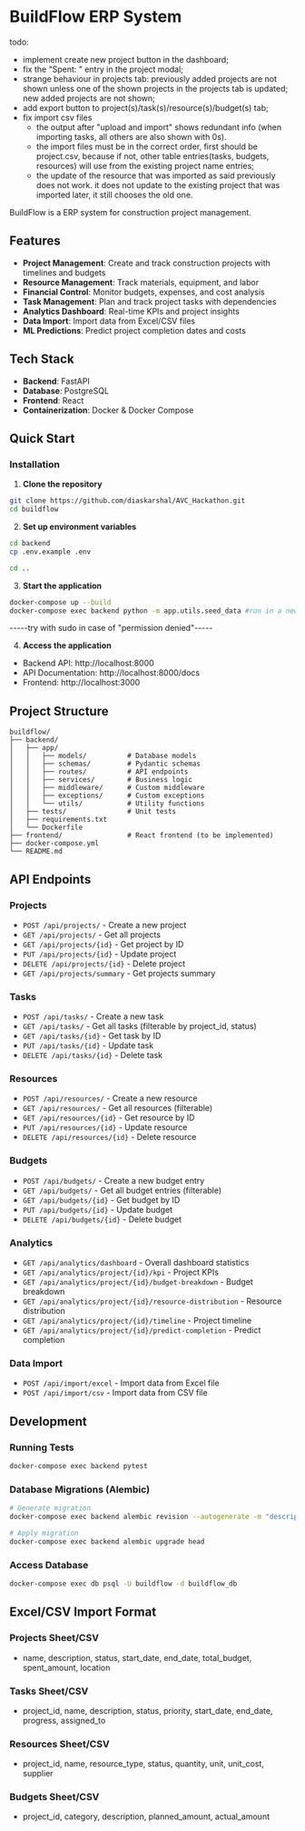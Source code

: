 # BuildFlow ERP System
todo:
- implement create new project button in the dashboard;
- fix the "Spent: " entry in the project modal; 
- strange behaviour in projects tab: previously added projects are not shown unless one of the shown projects in the projects tab is updated; new added projects are not shown;
- add export button to project(s)/task(s)/resource(s)/budget(s) tab;
- fix import csv files
    - the output after "upload and import" shows redundant info (when importing tasks, all others are also shown with 0s).
    - the import files must be in the correct order, first should be project.csv, because if not, other table entries(tasks, budgets, resources) will use from the existing project name entries;
    - the update of the resource that was imported as said previously does not work. it does not update to the existing project that was imported later, it still chooses the old one.

BuildFlow is a ERP system for construction project management.

## Features

- **Project Management**: Create and track construction projects with timelines and budgets
- **Resource Management**: Track materials, equipment, and labor
- **Financial Control**: Monitor budgets, expenses, and cost analysis
- **Task Management**: Plan and track project tasks with dependencies
- **Analytics Dashboard**: Real-time KPIs and project insights
- **Data Import**: Import data from Excel/CSV files
- **ML Predictions**: Predict project completion dates and costs

## Tech Stack

- **Backend**: FastAPI
- **Database**: PostgreSQL
- **Frontend**: React
- **Containerization**: Docker & Docker Compose

## Quick Start

### Installation

1. **Clone the repository**
```bash
git clone https://github.com/diaskarshal/AVC_Hackathon.git
cd buildflow
```

2. **Set up environment variables**
```bash
cd backend
cp .env.example .env

cd ..
```

3. **Start the application**
```bash
docker-compose up --build
docker-compose exec backend python -m app.utils.seed_data #run in a new terminal after the previous line
```
-----try with sudo in case of "permission denied"-----  

4. **Access the application**
- Backend API: http://localhost:8000
- API Documentation: http://localhost:8000/docs
- Frontend: http://localhost:3000

## Project Structure

```
buildflow/
├── backend/
│   ├── app/
│   │   ├── models/          # Database models
│   │   ├── schemas/         # Pydantic schemas
│   │   ├── routes/          # API endpoints
│   │   ├── services/        # Business logic
│   │   ├── middleware/      # Custom middleware
│   │   ├── exceptions/      # Custom exceptions
│   │   └── utils/           # Utility functions
│   ├── tests/               # Unit tests
│   ├── requirements.txt
│   └── Dockerfile
├── frontend/                # React frontend (to be implemented)
├── docker-compose.yml
└── README.md
```

## API Endpoints

### Projects
- `POST /api/projects/` - Create a new project
- `GET /api/projects/` - Get all projects
- `GET /api/projects/{id}` - Get project by ID
- `PUT /api/projects/{id}` - Update project
- `DELETE /api/projects/{id}` - Delete project
- `GET /api/projects/summary` - Get projects summary

### Tasks
- `POST /api/tasks/` - Create a new task
- `GET /api/tasks/` - Get all tasks (filterable by project_id, status)
- `GET /api/tasks/{id}` - Get task by ID
- `PUT /api/tasks/{id}` - Update task
- `DELETE /api/tasks/{id}` - Delete task

### Resources
- `POST /api/resources/` - Create a new resource
- `GET /api/resources/` - Get all resources (filterable)
- `GET /api/resources/{id}` - Get resource by ID
- `PUT /api/resources/{id}` - Update resource
- `DELETE /api/resources/{id}` - Delete resource

### Budgets
- `POST /api/budgets/` - Create a new budget entry
- `GET /api/budgets/` - Get all budget entries (filterable)
- `GET /api/budgets/{id}` - Get budget by ID
- `PUT /api/budgets/{id}` - Update budget
- `DELETE /api/budgets/{id}` - Delete budget

### Analytics
- `GET /api/analytics/dashboard` - Overall dashboard statistics
- `GET /api/analytics/project/{id}/kpi` - Project KPIs
- `GET /api/analytics/project/{id}/budget-breakdown` - Budget breakdown
- `GET /api/analytics/project/{id}/resource-distribution` - Resource distribution
- `GET /api/analytics/project/{id}/timeline` - Project timeline
- `GET /api/analytics/project/{id}/predict-completion` - Predict completion

### Data Import
- `POST /api/import/excel` - Import data from Excel file
- `POST /api/import/csv` - Import data from CSV file

## Development

### Running Tests
```bash
docker-compose exec backend pytest
```

### Database Migrations (Alembic)
```bash
# Generate migration
docker-compose exec backend alembic revision --autogenerate -m "description"

# Apply migration
docker-compose exec backend alembic upgrade head
```

### Access Database
```bash
docker-compose exec db psql -U buildflow -d buildflow_db
```

## Excel/CSV Import Format

### Projects Sheet/CSV
- name, description, status, start_date, end_date, total_budget, spent_amount, location

### Tasks Sheet/CSV
- project_id, name, description, status, priority, start_date, end_date, progress, assigned_to

### Resources Sheet/CSV
- project_id, name, resource_type, status, quantity, unit, unit_cost, supplier

### Budgets Sheet/CSV
- project_id, category, description, planned_amount, actual_amount